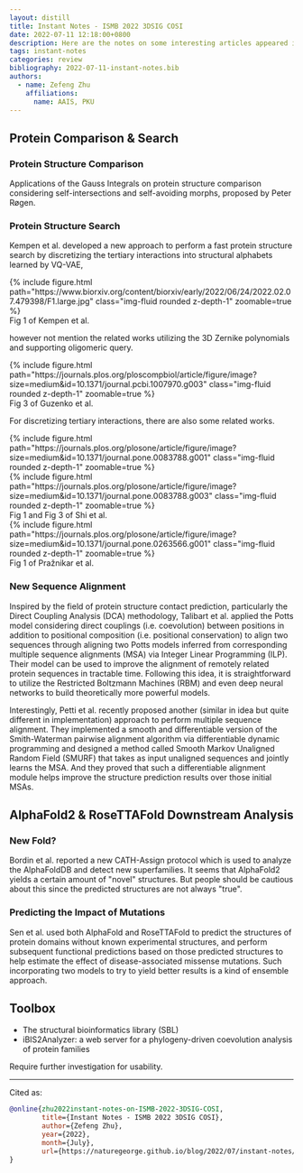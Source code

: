 ```yaml
---
layout: distill
title: Instant Notes - ISMB 2022 3DSIG COSI
date: 2022-07-11 12:18:00+0800
description: Here are the notes on some interesting articles appeared in the ISMB 2022's 3DSIG COSI, as well as related works on the same topic.
tags: instant-notes
categories: review
bibliography: 2022-07-11-instant-notes.bib
authors:
  - name: Zefeng Zhu
    affiliations:
      name: AAIS, PKU
---
```


## Protein Comparison & Search

### Protein Structure Comparison

Applications of the Gauss Integrals on protein structure comparison considering self-intersections and self-avoiding morphs, proposed by Peter Røgen<d-cite key="PR2021"></d-cite><d-cite key="PR2003"></d-cite>.

### Protein Structure Search

Kempen et al. developed a new approach to perform a fast protein structure search by discretizing the tertiary interactions into structural alphabets learned by VQ-VAE<d-cite key="vanKempen2022"></d-cite>,

<div class="row">
    <div class="col-sm mt-3 mt-md-0">
        {% include figure.html path="https://www.biorxiv.org/content/biorxiv/early/2022/06/24/2022.02.07.479398/F1.large.jpg" class="img-fluid rounded z-depth-1" zoomable=true %}
    </div>
</div>
<div class="caption">
    Fig 1 of Kempen et al.
</div>

however not mention the related works utilizing the 3D Zernike polynomials and supporting oligomeric query<d-cite key="Guzenko2020"></d-cite>.

<div class="row">
    <div class="col-sm mt-3 mt-md-0">
        {% include figure.html path="https://journals.plos.org/ploscompbiol/article/figure/image?size=medium&id=10.1371/journal.pcbi.1007970.g003" class="img-fluid rounded z-depth-1" zoomable=true %}
    </div>
</div>
<div class="caption">
    Fig 3 of Guzenko et al.
</div>

For discretizing tertiary interactions, there are also some related works<d-cite key="Shi2014"></d-cite><d-cite key="Jure2022"></d-cite>.

<div class="row mt-3">
    <div class="col-sm mt-3 mt-md-0">
        {% include figure.html path="https://journals.plos.org/plosone/article/figure/image?size=medium&id=10.1371/journal.pone.0083788.g001" class="img-fluid rounded z-depth-1" zoomable=true %}
    </div>
    <div class="col-sm mt-3 mt-md-0">
        {% include figure.html path="https://journals.plos.org/plosone/article/figure/image?size=medium&id=10.1371/journal.pone.0083788.g003" class="img-fluid rounded z-depth-1" zoomable=true %}
    </div>
</div>
<div class="caption">
    Fig 1 and Fig 3 of Shi et al.
</div>

<div class="row">
    <div class="col-sm mt-3 mt-md-0">
        {% include figure.html path="https://journals.plos.org/plosone/article/figure/image?size=medium&id=10.1371/journal.pone.0263566.g001" class="img-fluid rounded z-depth-1" zoomable=true %}
    </div>
</div>
<div class="caption">
    Fig 1 of Pražnikar et al.
</div>

### New Sequence Alignment

Inspired by the field of protein structure contact prediction, particularly the Direct Coupling Analysis (DCA) methodology, Talibart et al. applied the Potts model considering direct couplings (i.e. coevolution) between positions in addition to positional composition (i.e. positional conservation) to align two sequences through aligning two Potts models inferred from corresponding multiple sequence alignments (MSA) via Integer Linear Programming (ILP)<d-cite key="Talibart2021"></d-cite>. Their model can be used to improve the alignment of remotely related protein sequences in tractable time. Following this idea, it is straightforward to utilize the Restricted Boltzmann Machines (RBM)<d-cite key="Monasson2019"></d-cite> and even deep neural networks to build theoretically more powerful models.

Interestingly, Petti et al. recently proposed another (similar in idea but quite different in implementation) approach to perform multiple sequence alignment<d-cite key="Petti2021"></d-cite>. They implemented a smooth and differentiable version of the Smith-Waterman pairwise alignment algorithm via differentiable dynamic programming and designed a method called Smooth Markov Unaligned Random Field (SMURF) that takes as input unaligned sequences and jointly learns the MSA. And they proved that such a differentiable alignment module helps improve the structure prediction results over those initial MSAs.

## AlphaFold2 & RoseTTAFold Downstream Analysis

### New Fold?

Bordin et al. reported a new CATH-Assign protocol which is used to analyze the AlphaFoldDB and detect new superfamilies<d-cite key="Bordin2022"></d-cite>. It seems that AlphaFold2 yields a certain amount of "novel" structures. But people should be cautious about this since the predicted structures are not always "true".

### Predicting the Impact of Mutations

Sen et al. used both AlphaFold and RoseTTAFold to predict the structures of protein domains without known experimental structures, and perform subsequent functional predictions based on those predicted structures to help estimate the effect of disease-associated missense mutations<d-cite key="Sen2022"></d-cite>. Such incorporating two models to try to yield better results is a kind of ensemble approach.

## Toolbox

* The structural bioinformatics library (SBL)<d-cite key="Cazals2016"></d-cite>
* iBIS2Analyzer: a web server for a phylogeny-driven coevolution analysis of protein families<d-cite key="Oteri2022"></d-cite>

Require further investigation for usability.

***

Cited as:

```bibtex
@online{zhu2022instant-notes-on-ISMB-2022-3DSIG-COSI,
        title={Instant Notes - ISMB 2022 3DSIG COSI},
        author={Zefeng Zhu},
        year={2022},
        month={July},
        url={https://naturegeorge.github.io/blog/2022/07/instant-notes/},
}
```
